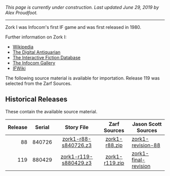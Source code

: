 *This page is currently under construction. Last updated June 29, 2019 by Alex Proudfoot.*

----

Zork I was Infocom's first IF game and was first released in 1980.

Further information on Zork I:

* [Wikipedia](https://en.wikipedia.org/wiki/Zork_I)
* [The Digital Antiquarian](https://www.filfre.net/2012/01/selling-zork/)
* [The Interactive Fiction Database](https://ifdb.tads.org/viewgame?id=0dbnusxunq7fw5ro)
* [The Infocom Gallery](http://gallery.guetech.org/zork1/zork1.html)
* [IFWiki](http://www.ifwiki.org/index.php/Zork_I)

The following source material is available for importation. Release 119 was selected from the Zarf Sources.

## Historical Releases

These contain the available source material.

| Release | Serial | Story File              | Zarf Sources     | Jason Scott Sources    |
| -------:|:------:|:-----------------------:|:----------------:| ---------------------- |
|      88 | 840726 |  [zork1-r88-s840726.z3] |  [zork1-r88.zip] | [zork1-revision-88]    |
|     119 | 880429 | [zork1-r119-s880429.z3] | [zork1-r119.zip] | [zork1-final-revision] |

[zork1-r88-s840726.z3]: https://eblong.com/infocom/gamefiles/zork1-r88-s840726.z3
[zork1-r88.zip]: https://eblong.com/infocom/sources/zork1-r88.zip
[zork1-revision-88]: https://github.com/historicalsource/zork1/tree/34cc828c4fa3b5e2581ea24c43bb8acb386d25d0

[zork1-r119-s880429.z3]: https://eblong.com/infocom/gamefiles/zork1-r119-s880429.z3
[zork1-r119.zip]: https://eblong.com/infocom/sources/zork1-r119.zip
[zork1-final-revision]: https://github.com/historicalsource/zork1/tree/87a3b787d166a441cab8d89d87f9a3753d40daa8
